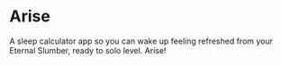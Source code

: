 # Arise

A sleep calculator app so you can wake up feeling refreshed from your Eternal Slumber, ready to solo level. Arise!
